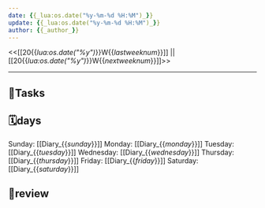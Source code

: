 ```yaml
---
date: {{_lua:os.date("%y-%m-%d %H:%M")_}}
update: {{_lua:os.date("%y-%m-%d %H:%M")_}}
author: {{_author_}}
---
```


<<[[20{{_lua:os.date("%y")_}}W{{_lastweeknum_}}]] || [[20{{_lua:os.date("%y")_}}W{{_nextweeknum_}}]]>>

---

## 🎯Tasks

## 🗓️days

Sunday: [[Diary_{{_sunday_}}]]
Monday: [[Diary_{{_monday_}}]]
Tuesday: [[Diary_{{_tuesday_}}]]
Wednesday: [[Diary_{{_wednesday_}}]]
Thursday: [[Diary_{{_thursday_}}]]
Friday: [[Diary_{{_friday_}}]]
Saturday: [[Diary_{{_saturday_}}]]

## 💭review
